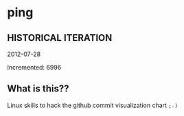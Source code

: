 # ping

## HISTORICAL ITERATION
2012-07-28

Incremented: 6996

## What is this?? 
Linux skills to hack the github commit visualization chart `;-)`
